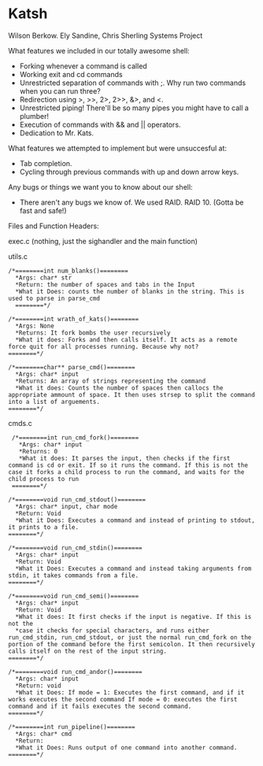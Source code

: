 # Katsh
Wilson Berkow. Ely Sandine, Chris Sherling Systems Project

What features we included in our totally awesome shell:
- Forking whenever a command is called
- Working exit and cd commands
- Unrestricted separation of commands with ;. Why run two commands when you can run three?
- Redirection using >, >>, 2>, 2>>, &>, and <.
- Unrestricted piping! There'll be so many pipes you might have to call a plumber!
- Execution of commands with && and || operators.
- Dedication to Mr. Kats.

What features we attempted to implement but were unsuccesful at:
- Tab completion.
- Cycling through previous commands with up and down arrow keys.

Any bugs or things we want you to know about our shell:
- There aren't any bugs we know of. We used RAID. RAID 10. (Gotta be fast and safe!)

Files and Function Headers:

exec.c (nothing, just the sighandler and the main function)

utils.c

    /*========int num_blanks()========
	  *Args: char* str
      *Return: the number of spaces and tabs in the Input
      *What it Does: counts the number of blanks in the string. This is used to parse in parse_cmd
      ========*/
	  
    /*========int wrath_of_kats()========
      *Args: None
      *Returns: It fork bombs the user recursively
      *What it does: Forks and then calls itself. It acts as a remote force quit for all processes running. Because why not?
    ========*/
	  
    /*========char** parse_cmd()========
      *Args: char* input
      *Returns: An array of strings representing the command
      *What it does: Counts the number of spaces then callocs the appropriate ammount of space. It then uses strsep to split the command into a list of arguements.
    ========*/

cmds.c

     /*========int run_cmd_fork()========
       *Args: char* input
       *Returns: 0
       *What it does: It parses the input, then checks if the first command is cd or exit. If so it runs the command. If this is not the case it forks a child process to run the command, and waits for the child process to run
     ========*/

	/*========void run_cmd_stdout()========
      *Args: char* input, char mode
      *Return: Void
      *What it Does: Executes a command and instead of printing to stdout, it prints to a file.
    ========*/

	/*========void run_cmd_stdin()========
      *Args: char* input
      *Return: Void
	  *What it Does: Executes a command and instead taking arguments from stdin, it takes commands from a file.
    ========*/
	  
	/*========void run_cmd_semi()========
      *Args: char* input
      *Return: Void
      *What it does: It first checks if the input is negative. If this is not the 
      *case it checks for special characters, and runs either run_cmd_stdin, run_cmd_stdout, or just the normal run_cmd_fork on the portion of the command before the first semicolon. It then recursively calls itself on the rest of the input string.
    ========*/

	/*========void run_cmd_andor()========
	  *Args: char* input
	  *Return: void
	  *What it Does: If mode = 1: Executes the first command, and if it works executes the second command If mode = 0: executes the first command and if it fails executes the second command.
    ========*/

    /*========int run_pipeline()========
	  *Args: char* cmd
	  *Return:
	  *What it Does: Runs output of one command into another command.
    ========*/


